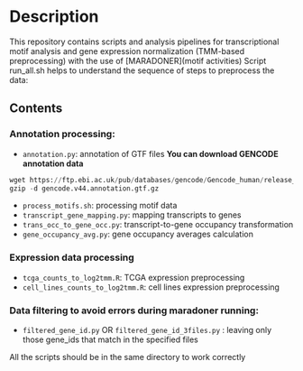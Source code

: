 # Description
This repository contains scripts and analysis pipelines for transcriptional motif analysis and gene expression normalization (TMM-based preprocessing) with the use of [MARADONER](motif activities)
Script run_all.sh helps to understand the sequence of steps to preprocess the data:

## Contents
### Annotation processing:
- `annotation.py`: annotation of GTF files
**You can download GENCODE annotation data** 
```python
wget https://ftp.ebi.ac.uk/pub/databases/gencode/Gencode_human/release_44/gencode.v44.annotation.gtf.gz
gzip -d gencode.v44.annotation.gtf.gz
```

- `process_motifs.sh`: processing motif data
- `transcript_gene_mapping.py`: mapping transcripts to genes
- `trans_occ_to_gene_occ.py`: transcript-to-gene occupancy transformation
- `gene_occupancy_avg.py`: gene occupancy averages calculation

### Expression data processing
- `tcga_counts_to_log2tmm.R`: TCGA expression preprocessing
- `cell_lines_counts_to_log2tmm.R`: cell lines expression preprocessing

### Data filtering to avoid errors during maradoner running:
- `filtered_gene_id.py` <file1> <file2> OR `filtered_gene_id_3files.py` <file1> <file2> <file3>: leaving only those gene_ids that match in the specified files

All the scripts should be in the same directory to work correctly
